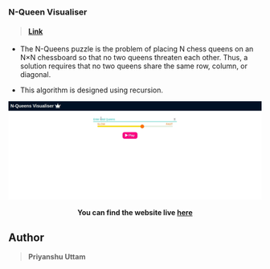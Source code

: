 ### N-Queen Visualiser

> #### [ Link ](https://n-queen-visualiser.netlify.app/ "   Link")
- The N-Queens puzzle is the problem of placing N chess queens on an N×N chessboard so that no two queens threaten each other. Thus, a solution requires that no two queens share the same row, column, or diagonal.

- This algorithm is designed using recursion.

![N-Queen-visualisation](visualisation.gif)

**<p align='center'>You can find the website live <a href="https://n-queen-visualiser.netlify.app/">here</a></p>**


## Author

> **Priyanshu Uttam**